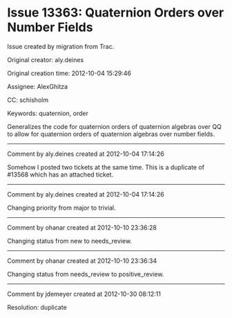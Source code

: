 # Issue 13363: Quaternion Orders over Number Fields

Issue created by migration from Trac.

Original creator: aly.deines

Original creation time: 2012-10-04 15:29:46

Assignee: AlexGhitza

CC:  schisholm

Keywords: quaternion, order

Generalizes the code for quaternion orders of quaternion algebras over QQ to allow for quaternion orders of quaternion algebras over number fields.


---

Comment by aly.deines created at 2012-10-04 17:14:26

Somehow I posted two tickets at the same time.  This is a duplicate of #13568 which has an attached ticket.


---

Comment by aly.deines created at 2012-10-04 17:14:26

Changing priority from major to trivial.


---

Comment by ohanar created at 2012-10-10 23:36:28

Changing status from new to needs_review.


---

Comment by ohanar created at 2012-10-10 23:36:34

Changing status from needs_review to positive_review.


---

Comment by jdemeyer created at 2012-10-30 08:12:11

Resolution: duplicate
